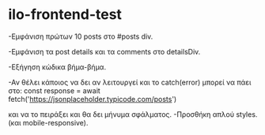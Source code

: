 # ilo-frontend-test

-Εμφάνιση πρώτων 10 posts στο #posts div. 

-Εμφάνιση τα post details και τα comments στο detailsDiv.

-Εξήγηση κώδικα βήμα-βήμα.

-Αν θέλει κάποιος να δει αν λειτουργεί και το catch(error) μπορεί να πάει στο: const response = await fetch('https://jsonplaceholder.typicode.com/posts') 

και να το πειράξει και θα δει μήνυμα σφάλματος. -Προσθήκη απλού styles.(και mobile-responsive).
